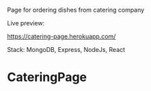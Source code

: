 Page for ordering dishes from catering company

Live preview:

https://catering-page.herokuapp.com/

Stack:
MongoDB, Express, NodeJs, React


# CateringPage